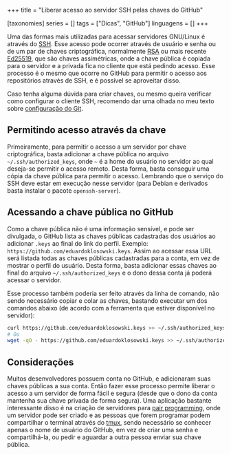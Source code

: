 +++
title = "Liberar acesso ao servidor SSH pelas chaves do GitHub"

[taxonomies]
series = []
tags = ["Dicas", "GitHub"]
linguagens = []
+++

Uma das formas mais utilizadas para acessar servidores GNU/Linux é através do [SSH](https://pt.wikipedia.org/wiki/Secure_Shell). Esse acesso pode ocorrer através de usuário e senha ou de um par de chaves criptográfica, normalmente [RSA](https://pt.wikipedia.org/wiki/RSA_(sistema_criptogr%C3%A1fico)) ou mais recente [Ed25519](https://pt.wikipedia.org/wiki/ECDSA), que são chaves assimétricas, onde a chave pública é copiada para o servidor e a privada fica no cliente que está pedindo acesso. Esse processo é o mesmo que ocorre no GitHub para permitir o acesso aos repositórios através de SSH, e é possível se aproveitar disso.

Caso tenha alguma dúvida para criar chaves, ou mesmo queira verificar como configurar o cliente SSH, recomendo dar uma olhada no meu texto sobre [configuração do Git](@/2021-03-22-configuracao-basica-do-git-e-github/index.md).

## Permitindo acesso através da chave

Primeiramente, para permitir o acesso a um servidor por chave criptográfica, basta adicionar a chave pública no arquivo `~/.ssh/authorized_keys`, onde `~` é a home do usuário no servidor ao qual deseja-se permitir o acesso remoto. Desta forma, basta conseguir uma cópia da chave pública para permitir o acesso. Lembrando que o serviço do SSH deve estar em execução nesse servidor (para Debian e derivados basta instalar o pacote `openssh-server`).

## Acessando a chave pública no GitHub

Como a chave pública não é uma informação sensível, e pode ser divulgada, o GitHub lista as chaves públicas cadastradas dos usuários ao adicionar `.keys` ao final do link do perfil. Exemplo: `https://github.com/eduardoklosowski.keys`. Assim ao acessar essa URL será listada todas as chaves públicas cadastradas para a conta, em vez de mostrar o perfil do usuário. Desta forma, basta adicionar essas chaves ao final do arquivo `~/.ssh/authorized_keys` e o dono dessa conta já poderá acessar o servidor.

Esse processo também poderia ser feito através da linha de comando, não sendo necessário copiar e colar as chaves, bastando executar um dos comandos abaixo (de acordo com a ferramenta que estiver disponível no servidor):

```sh
curl https://github.com/eduardoklosowski.keys >> ~/.ssh/authorized_keys
# Ou
wget -qO - https://github.com/eduardoklosowski.keys >> ~/.ssh/authorized_keys
```

## Considerações

Muitos desenvolvedores possuem conta no GitHub, e adicionaram suas chaves públicas a sua conta. Então fazer esse processo permite liberar o acesso a um servidor de forma fácil e segura (desde que o dono da conta mantenha sua chave privada de forma segura). Uma aplicação bastante interessante disso é na criação de servidores para [pair programming](https://pt.wikipedia.org/wiki/Programa%C3%A7%C3%A3o_pareada), onde um servidor pode ser criado e as pessoas que forem programar podem compartilhar o terminal através do [tmux](https://tmux.github.io/), sendo necessário se conhecer apenas o nome de usuário do GitHub, em vez de criar uma senha e compartilhá-la, ou pedir e aguardar a outra pessoa enviar sua chave pública.

